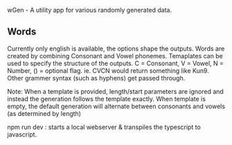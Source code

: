 wGen - A utility app for various randomly generated data.

## Words 
Currently only english is available, the options shape the outputs. Words are created by combining Consonant and Vowel phonemes.
Temaplates can be used to specify the structure of the outputs. C = Consonant, V = Vowel, N = Number, () = optional flag. ie. CVCN would return something like Kun9.
Other grammer syntax (such as hyphens) get passed through. 

Note: When a template is provided, length/start parameters are ignored and instead the generation follows the template exactly. When template is empty, the default generation will alternate between consonants and vowels (as determined by length)

npm run dev : starts a local webserver & transpiles the typescript to javascript.
